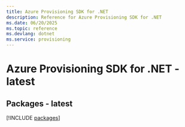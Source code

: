 ```yaml
---
title: Azure Provisioning SDK for .NET
description: Reference for Azure Provisioning SDK for .NET
ms.date: 06/20/2025
ms.topic: reference
ms.devlang: dotnet
ms.service: provisioning
---
```

# Azure Provisioning SDK for .NET - latest
## Packages - latest
[!INCLUDE [packages](provisioning-index.md)]
